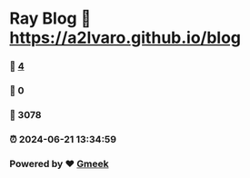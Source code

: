 # Ray Blog :link: https://a2lvaro.github.io/blog 
### :page_facing_up: [4](https://a2lvaro.github.io/blog/tag.html) 
### :speech_balloon: 0 
### :hibiscus: 3078 
### :alarm_clock: 2024-06-21 13:34:59 
### Powered by :heart: [Gmeek](https://github.com/Meekdai/Gmeek)
